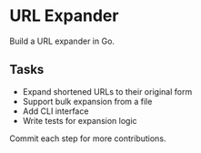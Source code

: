 # URL Expander

Build a URL expander in Go.

## Tasks
- Expand shortened URLs to their original form
- Support bulk expansion from a file
- Add CLI interface
- Write tests for expansion logic

Commit each step for more contributions.
